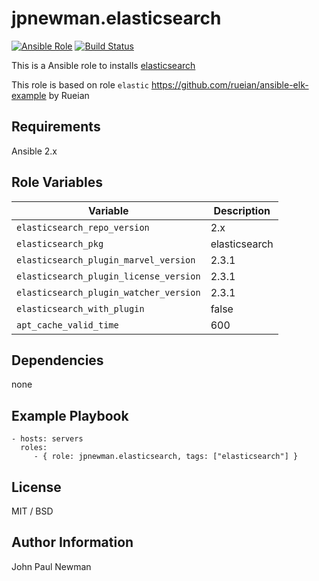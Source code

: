 # jpnewman.elasticsearch

[![Ansible Role](https://img.shields.io/ansible/role/9587.svg?maxAge=2592000)](https://galaxy.ansible.com/jpnewman/elasticsearch/)
[![Build Status](https://travis-ci.org/jpnewman/ansible-role-elasticsearch.svg?branch=master)](https://travis-ci.org/jpnewman/ansible-role-elasticsearch)

This is a Ansible role to installs [elasticsearch](https://www.elastic.co/products/elasticsearch)

This role is based on role ```elastic``` <https://github.com/rueian/ansible-elk-example> by Rueian

## Requirements

Ansible 2.x

## Role Variables

|Variable|Description|
|---|---|
```elasticsearch_repo_version```|2.x|
```elasticsearch_pkg```|elasticsearch|
```elasticsearch_plugin_marvel_version```|2.3.1
```elasticsearch_plugin_license_version```|2.3.1
```elasticsearch_plugin_watcher_version```|2.3.1
|```elasticsearch_with_plugin```|false|
|```apt_cache_valid_time```|600|

## Dependencies

none

## Example Playbook

    - hosts: servers
      roles:
         - { role: jpnewman.elasticsearch, tags: ["elasticsearch"] }

## License

MIT / BSD

## Author Information

John Paul Newman
